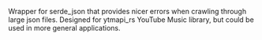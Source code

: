 Wrapper for serde_json that provides nicer errors when crawling through large json files.
Designed for ytmapi_rs YouTube Music library, but could be used in more general applications.
